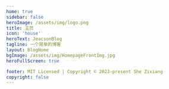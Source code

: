 ```yaml
---
home: true
sidebar: false
heroImage: /assets/img/logo.png
title: 主页
icon: 'house'
heroText: JeacsonBlog
tagline: 一个简单的博客
layout: BlogHome
bgImage: /assets/img/HomepageFrontImg.jpg
heroFullScreen: true

footer: MIT Licensed | Copyright © 2023-present She Zixiang
copyright: false
---
```

